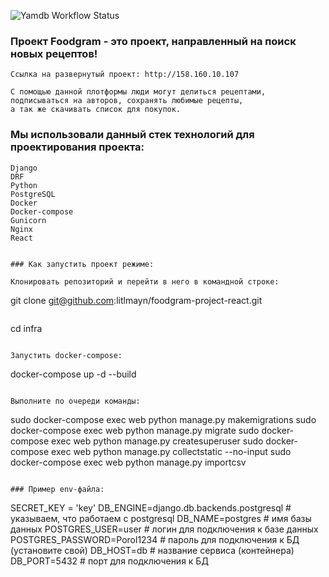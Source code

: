 ![Yamdb Workflow Status](https://github.com/litlmayn/foodgram-project-react/actions/workflows/main.yml/badge.svg?branch=master&event=push)
### Проект Foodgram - это проект, направленный на поиск новых рецептов!

```
Ссылка на развернутый проект: http://158.160.10.107
```
```
С помощью данной плотформы люди могут делиться рецептами, подписываться на авторов, сохранять любимые рецепты,
а так же скачивать список для покупок.
```

### Мы использовали данный стек технологий для проектирования проекта:
```
Django
DRF
Python
PostgreSQL
Docker
Docker-compose
Gunicorn
Nginx
React
```

```

### Как запустить проект режиме:

Клонировать репозиторий и перейти в него в командной строке:

```
git clone git@github.com:litlmayn/foodgram-project-react.git
```

```
cd infra
```

Запустить docker-compose:

```
docker-compose up -d --build
```

Выполните по очереди команды:

```
sudo docker-compose exec web python manage.py makemigrations
sudo docker-compose exec web python manage.py migrate
sudo docker-compose exec web python manage.py createsuperuser
sudo docker-compose exec web python manage.py collectstatic --no-input
sudo docker-compose exec web python manage.py importcsv
```

### Пример env-файла:

```
SECRET_KEY = 'key'
DB_ENGINE=django.db.backends.postgresql # указываем, что работаем с postgresql
DB_NAME=postgres # имя базы данных
POSTGRES_USER=user # логин для подключения к базе данных
POSTGRES_PASSWORD=Porol1234 # пароль для подключения к БД (установите свой)
DB_HOST=db # название сервиса (контейнера)
DB_PORT=5432 # порт для подключения к БД
```
